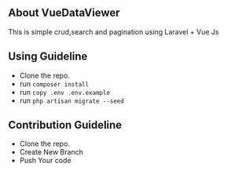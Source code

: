 
## About VueDataViewer

This is simple crud,search and pagination using Laravel + Vue Js

## Using Guideline 

- Clone the repo.
- run `composer install`
- run `copy .env .env.example`
- run `php artisan migrate --seed`

## Contribution Guideline

- Clone the repo.
- Create New Branch
- Push Your code

